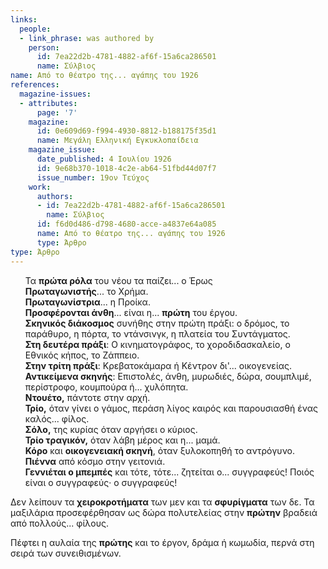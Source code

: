 ```yaml
---
links:
  people:
  - link_phrase: was authored by
    person:
      id: 7ea22d2b-4781-4882-af6f-15a6ca286501
      name: Σύλβιος
name: Από το θέατρο της... αγάπης του 1926
references:
  magazine-issues:
  - attributes:
      page: '7'
    magazine:
      id: 0e609d69-f994-4930-8812-b188175f35d1
      name: Μεγάλη Ελληνική Εγκυκλοπαίδεια
    magazine_issue:
      date_published: 4 Ιουλίου 1926
      id: 9e68b370-1018-4c2e-ab64-51fbd44d07f7
      issue_number: 19ον Τεύχος
    work:
      authors:
      - id: 7ea22d2b-4781-4882-af6f-15a6ca286501
        name: Σύλβιος
      id: f6d0d486-d798-4680-acce-a4837e64a085
      name: Από το θέατρο της... αγάπης του 1926
      type: Άρθρο
type: Άρθρο
---
```


<ul style="list-style-type: none">
  <li>Τα <b>πρώτα ρόλα</b> του νέου τα παίζει... ο Έρως</li>
  <li><b>Πρωταγωνιστής</b>... το Χρήμα.</li>
  <li><b>Πρωταγωνίστρια</b>... η Προίκα.</li>
  <li><b>Προσφέρονται άνθη</b>... είναι η... <b>πρώτη</b> του έργου.</li>
  <li>
    <b>Σκηνικός διάκοσμος</b> συνήθης στην πρώτη πράξι: ο δρόμος, το παράθυρο, η πόρτα, το ντάνσινγκ, η πλατεία του
    Συντάγματος.
  </li>
  <li><b>Στη δευτέρα πράξι</b>: Ο κινηματογράφος, το χοροδιδασκαλείο, ο Εθνικός κήπος, το Ζάππειο.</li>
  <li><b>Στην τρίτη πράξι</b>: Κρεβατοκάμαρα ή Κέντρον δι'... οικογενείας.</li>
  <li><b>Αντικείμενα σκηνής</b>: Επιστολές, άνθη, μυρωδιές, δώρα, σουμπλιμέ, περίστροφο, κουμπούρα ή... χυλόπητα.</li>
  <li><b>Ντουέτο,</b> πάντοτε στην αρχή.</li>
  <li><b>Τρίο,</b> όταν γίνει ο γάμος, περάση λίγος καιρός και παρουσιασθή ένας καλός... φίλος.</li>
  <li><b>Σόλο,</b> της κυρίας όταν αργήσει ο κύριος.</li>
  <li><b>Τρίο τραγικόν,</b> όταν λάβη μέρος και η... μαμά.</li>
  <li><b>Κόρο</b> και <b>οικογενειακή σκηνή</b>, όταν ξυλοκοπηθή το αντρόγυνο.</li>
  <li><b>Πιέννα</b> από κόσμο στην γειτονιά.</li>
  <li>
    <b>Γεννιέται ο μπεμπές</b> και τότε, τότε... ζητείται ο... συγγραφεύς! Ποιός είναι ο συγγραφεύς· ο συγγραφεύς!
  </li>
</ul>

<p>Δεν λείπουν τα <b>χειροκροτήματα</b> των μεν και τα <b>σφυρίγματα</b> των δε. Τα μαξιλάρια προσεφέρθησαν ως δώρα
πολυτελείας στην <b>πρώτην</b> βραδειά από πολλούς... φίλους.</p>

<p>Πέφτει η αυλαία της <b>πρώτης</b> και το έργον, δράμα ή κωμωδία, περνά στη σειρά των συνειθισμένων.</p>


